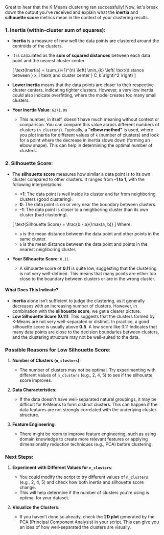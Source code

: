 Great to hear that the K-Means clustering ran successfully! Now, let's break down the output you've received and explain what the **inertia** and **silhouette score** metrics mean in the context of your clustering results.

### 1. **Inertia (within-cluster sum of squares)**:
- **Inertia** is a measure of how well the data points are clustered around the centroids of the clusters.
- It is calculated as the **sum of squared distances** between each data point and the nearest cluster center.
  
  \[
  \text{Inertia} = \sum_{i=1}^{n} \left( \min_{k} \left( \text{distance between } x_i \text{ and cluster center } C_k \right)^2 \right)
  \]
  
- **Lower inertia** means that the data points are closer to their respective cluster centers, indicating tighter clusters. However, a very low inertia could also indicate overfitting, where the model creates too many small clusters.
  
- **Your Inertia Value**: `6271.99`
  - This number, in itself, doesn't have much meaning without context or comparison. You can compare this value across different numbers of clusters (`n_clusters`). Typically, a **"elbow method"** is used, where you plot inertia for different values of `k` (number of clusters) and look for a point where the decrease in inertia slows down (forming an elbow shape). This can help in determining the optimal number of clusters.

### 2. **Silhouette Score**:
- The **silhouette score** measures how similar a data point is to its own cluster compared to other clusters. It ranges from **-1 to 1**, with the following interpretations:
  - **+1**: The data point is well inside its cluster and far from neighboring clusters (good clustering).
  - **0**: The data point is on or very near the boundary between clusters.
  - **-1**: The data point is closer to a neighboring cluster than its own cluster (bad clustering).
  
  \[
  \text{Silhouette Score} = \frac{b - a}{\max(a, b)}
  \]
  Where:
  - `a` is the mean distance between the data point and other points in the same cluster.
  - `b` is the mean distance between the data point and points in the nearest neighboring cluster.

- **Your Silhouette Score**: `0.11`
  - A silhouette score of **0.11** is quite low, suggesting that the clustering is not very well-defined. This means that many points are either too close to the boundary between clusters or are in the wrong cluster.
  
#### What Does This Indicate?
- **Inertia** alone isn’t sufficient to judge the clustering, as it generally decreases with an increasing number of clusters. However, in combination with the **silhouette score**, we get a clearer picture.
- **Low Silhouette Score (0.11)**: This suggests that the clusters formed by K-Means are not very well-separated or distinct. In practice, a good silhouette score is usually above **0.5**. A low score like 0.11 indicates that many data points are close to the decision boundaries between clusters, and the clustering structure may not be well-suited to the data.

### Possible Reasons for Low Silhouette Score:
1. **Number of Clusters (`n_clusters`)**: 
   - The number of clusters may not be optimal. Try experimenting with different values of `n_clusters` (e.g., 2, 4, 5) to see if the silhouette score improves.
   
2. **Data Characteristics**: 
   - If the data doesn't have well-separated natural groupings, it may be difficult for K-Means to form distinct clusters. This can happen if the data features are not strongly correlated with the underlying cluster structure.
   
3. **Feature Engineering**: 
   - There might be room to improve feature engineering, such as using domain knowledge to create more relevant features or applying dimensionality reduction techniques (e.g., PCA) before clustering.

### **Next Steps**:
1. **Experiment with Different Values for `n_clusters`**:
   - You could modify the script to try different values of `n_clusters` (e.g., 2, 4, 5) and check how both inertia and silhouette score change.
   - This will help determine if the number of clusters you're using is optimal for your dataset.

2. **Visualize the Clusters**:
   - If you haven’t done so already, check the **2D plot** generated by the PCA (Principal Component Analysis) in your script. This can give you an idea of how well-separated the clusters are visually.